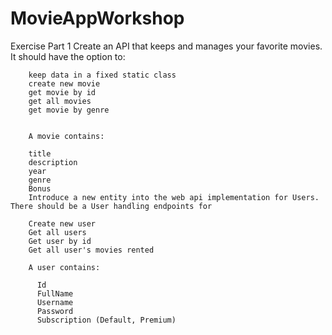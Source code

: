 # MovieAppWorkshop
Exercise
Part 1
Create an API that keeps and manages your favorite movies. It should have the option to:

        keep data in a fixed static class
        create new movie
        get movie by id
        get all movies
        get movie by genre
        
        
        A movie contains:

        title
        description
        year
        genre
        Bonus
        Introduce a new entity into the web api implementation for Users. There should be a User handling endpoints for

        Create new user
        Get all users
        Get user by id
        Get all user's movies rented
        
        A user contains:

          Id
          FullName
          Username
          Password
          Subscription (Default, Premium)
